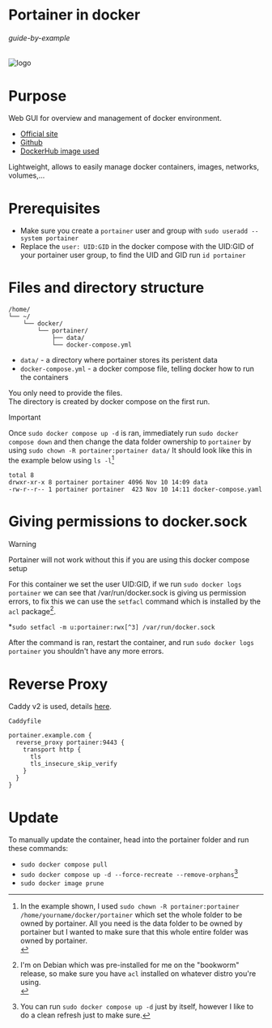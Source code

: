 # Portainer in docker

###### guide-by-example

![logo](https://i.imgur.com/QxnuB1g.png)

# Purpose

Web GUI for overview and management of docker environment.

* [Official site](https://www.portainer.io)
* [Github](https://github.com/portainer/portainer)
* [DockerHub image used](https://hub.docker.com/r/portainer/portainer-ce/)

Lightweight, allows to easily manage docker containers,
images, networks, volumes,...

# Prerequisites

* Make sure you create a `portainer` user and group with `sudo useradd --system portainer`
* Replace the `user: UID:GID` in the docker compose with the UID:GID of your portainer user group, to find the UID and GID run `id portainer`

# Files and directory structure

```
/home/
└── ~/
    └── docker/
        └── portainer/
            ├── data/
            └── docker-compose.yml
```

* `data/` - a directory where portainer stores its peristent data
* `docker-compose.yml` - a docker compose file, telling docker
  how to run the containers

You only need to provide the files.</br>
The directory is created by docker compose on the first run.

> [!IMPORTANT]  
> Once `sudo docker compose up -d` is ran, immediately run `sudo docker compose down` and then change the data folder ownership to `portainer` by using `sudo chown -R portainer:portainer data/` It should look like this in the example below using `ls -l`[^1]

```
total 8
drwxr-xr-x 8 portainer portainer 4096 Nov 10 14:09 data
-rw-r--r-- 1 portainer portainer  423 Nov 10 14:11 docker-compose.yaml

```

# Giving permissions to docker.sock

> [!WARNING]  
> Portainer will not work without this if you are using this docker compose setup

For this container we set the user UID:GID, if we run `sudo docker logs portainer` we can see that /var/run/docker.sock is giving us permission errors, to fix this we can use the `setfacl` command which is installed by the `acl` package[^2].

*`sudo setfacl -m u:portainer:rwx[^3] /var/run/docker.sock`

After the command is ran, restart the container, and run `sudo docker logs portainer` you shouldn't have any more errors.

# Reverse Proxy

Caddy v2 is used, details
[here](https://github.com/DoTheEvo/selfhosted-apps-docker/tree/master/caddy_v2).</br>

`Caddyfile`
```
portainer.example.com {
  reverse_proxy portainer:9443 {
    transport http {
      tls
      tls_insecure_skip_verify
    }
  }
}
```

# Update

To manually update the container, head into the portainer folder and run these commands:

- `sudo docker compose pull`
- `sudo docker compose up -d --force-recreate --remove-orphans`[^4]
- `sudo docker image prune`

[^1]: In the example shown, I used `sudo chown -R portainer:portainer /home/yourname/docker/portainer` which set the whole folder to be owned by portainer. All you need is the data folder to be owned by portainer but I wanted to make sure that this whole entire folder was owned by portainer.</br>
[^2]: I'm on Debian which was pre-installed for me on the "bookworm" release, so make sure you have `acl` installed on whatever distro you're using.</br>
[^3]: I'm pretty sure you can set this to rw instead of rwx, but since Portainer is a docker manager I just gave it all permissions.</br>
[^4]: You can run `sudo docker compose up -d` just by itself, however I like to do a clean refresh just to make sure.
